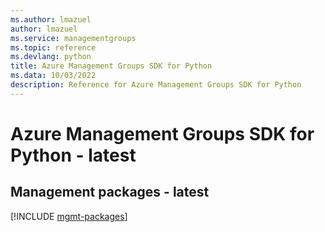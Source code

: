 ```yaml
---
ms.author: lmazuel
author: lmazuel
ms.service: managementgroups
ms.topic: reference
ms.devlang: python
title: Azure Management Groups SDK for Python
ms.data: 10/03/2022
description: Reference for Azure Management Groups SDK for Python
---
```

# Azure Management Groups SDK for Python - latest

## Management packages - latest
[!INCLUDE [mgmt-packages](management-groups-mgmt-index.md)]